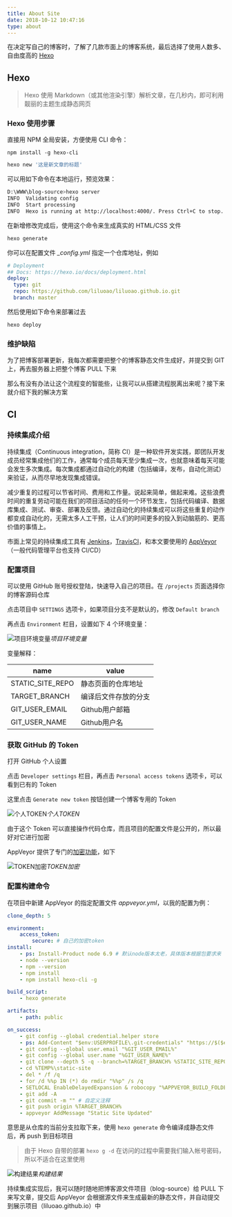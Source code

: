 ```yaml
---
title: About Site
date: 2018-10-12 10:47:16
type: about
---
```


在决定写自己的博客时，了解了几款市面上的博客系统，最后选择了使用人数多、自由度高的 [Hexo](https://hexo.io/zh-cn/docs/)

## Hexo

> Hexo 使用 Markdown（或其他渲染引擎）解析文章，在几秒内，即可利用靓丽的主题生成静态网页

### Hexo 使用步骤

直接用 NPM 全局安装，方便使用 CLI 命令：

```npm
npm install -g hexo-cli
```

``` bash
hexo new '这是新文章的标题'
```

可以用如下命令在本地运行，预览效果：

``` bash
D:\WWW\blog-source>hexo server
INFO  Validating config
INFO  Start processing
INFO  Hexo is running at http://localhost:4000/. Press Ctrl+C to stop.
```

在新增修改完成后，使用这个命令来生成真实的 HTML/CSS 文件

``` bash
hexo generate
```

你可以在配置文件 *_config.yml* 指定一个仓库地址，例如

```yml
# Deployment
## Docs: https://hexo.io/docs/deployment.html
deploy:
  type: git
  repo: https://github.com/liluoao/liluoao.github.io.git
  branch: master
```

然后使用如下命令来部署过去

``` bash
hexo deploy
```

### 维护缺陷

为了把博客部署更新，我每次都需要把整个的博客静态文件生成好，并提交到 GIT 上，再去服务器上把整个博客 PULL 下来

那么有没有办法让这个流程变的智能些，让我可以从搭建流程脱离出来呢？接下来就介绍下我的解决方案

## CI

### 持续集成介绍

持续集成（Continuous integration，简称 CI）是一种软件开发实践，即团队开发成员经常集成他们的工作，通常每个成员每天至少集成一次，也就意味着每天可能会发生多次集成。每次集成都通过自动化的构建（包括编译，发布，自动化测试）来验证，从而尽早地发现集成错误。

减少重复的过程可以节省时间、费用和工作量。说起来简单，做起来难。这些浪费时间的重复劳动可能在我们的项目活动的任何一个环节发生，包括代码编译、数据库集成、测试、审查、部署及反馈。通过自动化的持续集成可以将这些重复的动作都变成自动化的，无需太多人工干预，让人们的时间更多的投入到动脑筋的、更高价值的事情上。

市面上常见的持续集成工具有 [Jenkins](https://jenkins.io/zh/)，[TravisCI](https://www.travis-ci.org/)，和本文要使用的 [AppVeyor](https://ci.appveyor.com)（一般代码管理平台也支持 CI/CD）

### 配置项目

可以使用 GitHub 账号授权登陆，快速导入自己的项目。在 `/projects` 页面选择你的博客源码仓库

点击项目中 `SETTINGS` 选项卡，如果项目分支不是默认的，修改 `Default branch` 

再点击 `Environment` 栏目，设置如下 4 个环境变量：

![项目环境变量](https://cdn.jsdelivr.net/gh/liluoao/cdn@main/image/appveyor_project_env.png)_项目环境变量_

变量解释：

|name|value|
|---|---|
|STATIC_SITE_REPO|静态页面的仓库地址|
|TARGET_BRANCH|编译后文件存放的分支|
|GIT_USER_EMAIL|Github用户邮箱|
|GIT_USER_NAME|Github用户名|

### 获取 GitHub 的 Token

打开 GitHub 个人设置

点击 `Developer settings` 栏目，再点击 `Personal access tokens` 选项卡，可以看到已有的 Token

这里点击 `Generate new token` 按钮创建一个博客专用的 Token

![个人TOKEN](https://cdn.jsdelivr.net/gh/liluoao/cdn@main/image/github_token.png)_个人TOKEN_

由于这个 Token 可以直接操作代码仓库，而且项目的配置文件是公开的，所以最好对它进行加密

AppVeyor 提供了专门的[加密功能](https://ci.appveyor.com/tools/encrypt)，如下

![TOKEN加密](https://cdn.jsdelivr.net/gh/liluoao/cdn@main/image/appveyor_encrypt.png)_TOKEN加密_

### 配置构建命令

在项目中新建 AppVeyor 的指定配置文件 *appveyor.yml*，以我的配置为例：

```yml appveyor.yml
clone_depth: 5

environment:
    access_token:
        secure: # 自己的加密token
install:
    - ps: Install-Product node 6.9 # 默认node版本太老，具体版本根据包要求来
    - node --version
    - npm --version
    - npm install
    - npm install hexo-cli -g

build_script:
    - hexo generate

artifacts:
    - path: public

on_success:
    - git config --global credential.helper store
    - ps: Add-Content "$env:USERPROFILE\.git-credentials" "https://$($env:access_token):x-oauth-basic@github.com`n"
    - git config --global user.email "%GIT_USER_EMAIL%"
    - git config --global user.name "%GIT_USER_NAME%"
    - git clone --depth 5 -q --branch=%TARGET_BRANCH% %STATIC_SITE_REPO% %TEMP%\static-site
    - cd %TEMP%\static-site
    - del * /f /q
    - for /d %%p IN (*) do rmdir "%%p" /s /q
    - SETLOCAL EnableDelayedExpansion & robocopy "%APPVEYOR_BUILD_FOLDER%\public" "%TEMP%\static-site" /e & IF !ERRORLEVEL! EQU 1 (exit 0) ELSE (IF !ERRORLEVEL! EQU 3 (exit 0) ELSE (exit 1))
    - git add -A
    - git commit -m "" # 自定义注释
    - git push origin %TARGET_BRANCH%
    - appveyor AddMessage "Static Site Updated"
```

意思是从仓库的当前分支拉取下来，使用 `hexo generate` 命令编译成静态文件后，再 push 到目标项目

> 由于 Hexo 自带的部署 `hexo g -d` 在访问的过程中需要我们输入帐号密码，所以不适合在这里使用

![构建结果](https://cdn.jsdelivr.net/gh/liluoao/cdn@main/image/appveyor_build.png)_构建结果_

持续集成实现后，我可以随时随地把博客源文件项目（blog-source）给 PULL 下来写文章，提交后 AppVeyor 会根据源文件来生成最新的静态文件，并自动提交到展示项目（liluoao.github.io）中
